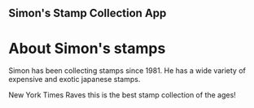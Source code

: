 Simon's Stamp Collection App
---

# About Simon's stamps
Simon has been collecting stamps since 1981. He has a wide variety of expensive and exotic japanese stamps. 

New York Times Raves this is the best stamp collection of the ages!



